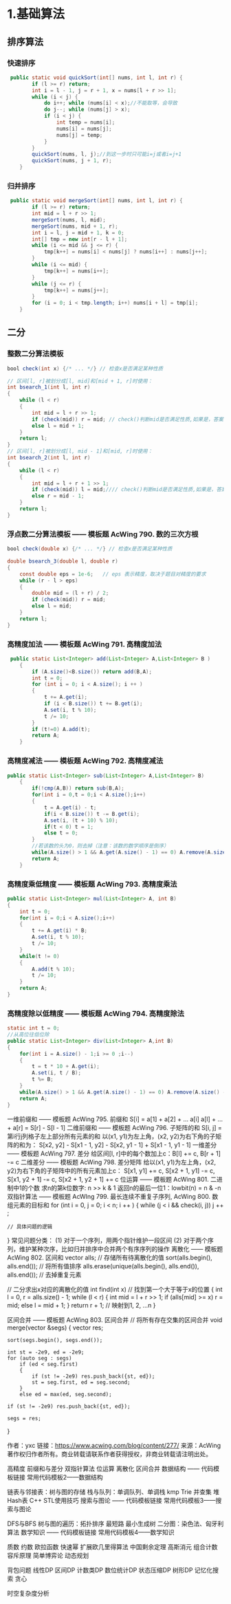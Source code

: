 # 1.基础算法

## 排序算法
### 快速排序
```java
 public static void quickSort(int[] nums, int l, int r) {
        if (l >= r) return;
        int i = l - 1, j = r + 1, x = nums[l + r >> 1];
        while (i < j) {
            do i++; while (nums[i] < x);//不能取等，会导致
            do j--; while (nums[j] > x);
            if (i < j) {
                int temp = nums[i];
                nums[i] = nums[j];
                nums[j] = temp;
            }
        }
        quickSort(nums, l, j);//到这一步时只可能i=j或者i=j+1
        quickSort(nums, j + 1, r);
    }
```

### 归并排序

```java
 public static void mergeSort(int[] nums, int l, int r) {
        if (l >= r) return;
        int mid = l + r >> 1;
        mergeSort(nums, l, mid);
        mergeSort(nums, mid + 1, r);
        int i = l, j = mid + 1, k = 0;
        int[] tmp = new int[r - l + 1];
        while (i <= mid && j <= r) {
            tmp[k++] = nums[i] < nums[j] ? nums[i++] : nums[j++];
        }
        while (i <= mid) {
            tmp[k++] = nums[i++];
        }
        while (j <= r) {
            tmp[k++] = nums[j++];
        }
        for (i = 0; i < tmp.length; i++) nums[i + l] = tmp[i];
    }
```

##  二分

### 整数二分算法模板 

```java
bool check(int x) {/* ... */} // 检查x是否满足某种性质

// 区间[l, r]被划分成[l, mid]和[mid + 1, r]时使用：
int bsearch_1(int l, int r)
{
    while (l < r)
    {
        int mid = l + r >> 1;
        if (check(mid)) r = mid; // check()判断mid是否满足性质,如果是，答案被划分在了左半区，mid代表了要找的结果，可以理解为有相同数字时这个模板找到左边那个，下一个模板找到了右边那个
        else l = mid + 1;
    }
    return l;
}
// 区间[l, r]被划分成[l, mid - 1]和[mid, r]时使用：
int bsearch_2(int l, int r)
{
    while (l < r)
    {
        int mid = l + r + 1 >> 1;
        if (check(mid)) l = mid;//// check()判断mid是否满足性质,如果是，答案被划分在了左半区
        else r = mid - 1;
    }
    return l;
}
```

### 浮点数二分算法模板 —— 模板题 AcWing 790. 数的三次方根
```java
bool check(double x) {/* ... */} // 检查x是否满足某种性质

double bsearch_3(double l, double r)
{
    const double eps = 1e-6;   // eps 表示精度，取决于题目对精度的要求
    while (r - l > eps)
    {
        double mid = (l + r) / 2;
        if (check(mid)) r = mid;
        else l = mid;
    }
    return l;
}
```

### 高精度加法 —— 模板题 AcWing 791. 高精度加法
```java
 public static List<Integer> add(List<Integer> A,List<Integer> B )
    {
        if (A.size()<B.size()) return add(B,A);
        int t = 0;
        for (int i = 0; i < A.size(); i ++ )
        {
            t += A.get(i);
            if (i < B.size()) t += B.get(i);
            A.set(i, t % 10);
            t /= 10;
        }
        if (t!=0) A.add(t);
        return A;
    }
```

### 高精度减法 —— 模板题 AcWing 792. 高精度减法

```java
public static List<Integer> sub(List<Integer> A,List<Integer> B)
    {
        if(!cmp(A,B)) return sub(B,A);
        for(int i = 0,t = 0;i < A.size();i++)
        {
            t = A.get(i) - t;
            if(i < B.size()) t -= B.get(i);
            A.set(i, (t + 10) % 10);
            if(t < 0) t = 1;
            else t = 0;
        }
        //若该数的头为0，则去掉（注意：该数的数学顺序是倒序）
        while(A.size() > 1 && A.get(A.size() - 1) == 0) A.remove(A.size() - 1);
        return A;
    }


```

### 高精度乘低精度 —— 模板题 AcWing 793. 高精度乘法

```java
public static List<Integer> mul(List<Integer> A, int B)
{
    int t = 0;
    for(int i = 0;i < A.size();i++)
    {
        t += A.get(i) * B;
        A.set(i, t % 10);
        t /= 10;
    }
    while(t != 0)
    {
        A.add(t % 10);
        t /= 10;
    }
    return A;
}
```

### 高精度除以低精度 —— 模板题 AcWing 794. 高精度除法

```java
static int t = 0;
//从高位往低位除
public static List<Integer> div(List<Integer> A,int B)
{
    for(int i = A.size() - 1;i >= 0 ;i--)
    {
        t = t * 10 + A.get(i);
        A.set(i, t / B);
        t %= B;
    }
    while(A.size() > 1 && A.get(A.size() - 1) == 0) A.remove(A.size() - 1);
    return A;
}
```

一维前缀和 —— 模板题 AcWing 795. 前缀和
S[i] = a[1] + a[2] + ... a[i]
a[l] + ... + a[r] = S[r] - S[l - 1]
二维前缀和 —— 模板题 AcWing 796. 子矩阵的和
S[i, j] = 第i行j列格子左上部分所有元素的和
以(x1, y1)为左上角，(x2, y2)为右下角的子矩阵的和为：
S[x2, y2] - S[x1 - 1, y2] - S[x2, y1 - 1] + S[x1 - 1, y1 - 1]
一维差分 —— 模板题 AcWing 797. 差分
给区间[l, r]中的每个数加上c：B[l] += c, B[r + 1] -= c
二维差分 —— 模板题 AcWing 798. 差分矩阵
给以(x1, y1)为左上角，(x2, y2)为右下角的子矩阵中的所有元素加上c：
S[x1, y1] += c, S[x2 + 1, y1] -= c, S[x1, y2 + 1] -= c, S[x2 + 1, y2 + 1] += c
位运算 —— 模板题 AcWing 801. 二进制中1的个数
求n的第k位数字: n >> k & 1
返回n的最后一位1：lowbit(n) = n & -n
双指针算法 —— 模板题 AcWIng 799. 最长连续不重复子序列, AcWing 800. 数组元素的目标和
for (int i = 0, j = 0; i < n; i ++ )
{
    while (j < i && check(i, j)) j ++ ;

    // 具体问题的逻辑
}
常见问题分类：
    (1) 对于一个序列，用两个指针维护一段区间
    (2) 对于两个序列，维护某种次序，比如归并排序中合并两个有序序列的操作
离散化 —— 模板题 AcWing 802. 区间和
vector<int> alls; // 存储所有待离散化的值
sort(alls.begin(), alls.end()); // 将所有值排序
alls.erase(unique(alls.begin(), alls.end()), alls.end());   // 去掉重复元素

// 二分求出x对应的离散化的值
int find(int x) // 找到第一个大于等于x的位置
{
    int l = 0, r = alls.size() - 1;
    while (l < r)
    {
        int mid = l + r >> 1;
        if (alls[mid] >= x) r = mid;
        else l = mid + 1;
    }
    return r + 1; // 映射到1, 2, ...n
}

区间合并 —— 模板题 AcWing 803. 区间合并
// 将所有存在交集的区间合并
void merge(vector<PII> &segs)
{
    vector<PII> res;

    sort(segs.begin(), segs.end());
    
    int st = -2e9, ed = -2e9;
    for (auto seg : segs)
        if (ed < seg.first)
        {
            if (st != -2e9) res.push_back({st, ed});
            st = seg.first, ed = seg.second;
        }
        else ed = max(ed, seg.second);
    
    if (st != -2e9) res.push_back({st, ed});
    
    segs = res;
}

作者：yxc
链接：https://www.acwing.com/blog/content/277/
来源：AcWing
著作权归作者所有。商业转载请联系作者获得授权，非商业转载请注明出处。







高精度
前缀和与差分
双指针算法
位运算
离散化
区间合并
数据结构 —— 代码模板链接 常用代码模板2——数据结构

链表与邻接表：树与图的存储
栈与队列：单调队列、单调栈
kmp
Trie
并查集
堆
Hash表
C++ STL使用技巧
搜索与图论 —— 代码模板链接 常用代码模板3——搜索与图论

DFS与BFS
树与图的遍历：拓扑排序
最短路
最小生成树
二分图：染色法、匈牙利算法
数学知识 —— 代码模板链接 常用代码模板4——数学知识

质数
约数
欧拉函数
快速幂
扩展欧几里得算法
中国剩余定理
高斯消元
组合计数
容斥原理
简单博弈论
动态规划

背包问题
线性DP
区间DP
计数类DP
数位统计DP
状态压缩DP
树形DP
记忆化搜索
贪心

时空复杂度分析

